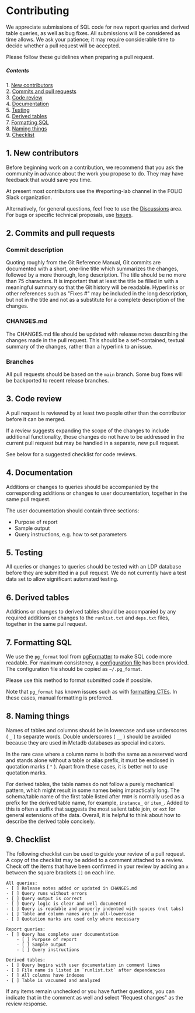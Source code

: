 Contributing
============

We appreciate submissions of SQL code for new report queries and
derived table queries, as well as bug fixes.  All submissions will be
considered as time allows.  We ask your patience; it may require
considerable time to decide whether a pull request will be accepted.

Please follow these guidelines when preparing a pull request.

##### Contents  
1\. [New contributors](#1-new-contributors)  
2\. [Commits and pull requests](#2-commits-and-pull-requests)  
3\. [Code review](#3-code-review)  
4\. [Documentation](#4-documentation)  
5\. [Testing](#5-testing)  
6\. [Derived tables](#6-derived-tables)  
7\. [Formatting SQL](#7-formatting-sql)  
8\. [Naming things](#8-naming-things)  
9\. [Checklist](#9-checklist)


1\. New contributors
--------------------

Before beginning work on a contribution, we recommend that you ask the
community in advance about the work you propose to do.  They may have
feedback that would save you time.

At present most contributors use the #reporting-lab channel in the
FOLIO Slack organization.

Alternatively, for general questions, feel free to use the
[Discussions](https://github.com/folio-org/folio-analytics/discussions)
area.  For bugs or specific technical proposals, use
[Issues](https://github.com/folio-org/folio-analytics/issues).


2\. Commits and pull requests
-----------------------------

### Commit description

Quoting roughly from the Git Reference Manual, Git commits are
documented with a short, one-line title which summarizes the changes,
followed by a more thorough, long description.  The title should be no
more than 75 characters.  It is important that at least the title be
filled in with a meaningful summary so that the Git history will be
readable.  Hyperlinks or other references such as "Fixes #" may be
included in the long description, but not in the title and not as a
substitute for a complete description of the changes.

### CHANGES.md

The CHANGES.md file should be updated with release notes describing
the changes made in the pull request.  This should be a
self-contained, textual summary of the changes, rather than a
hyperlink to an issue.

### Branches

All pull requests should be based on the `main` branch.  Some bug 
fixes will be backported to recent release branches.


3\. Code review
---------------

A pull request is reviewed by at least two people other than the
contributor before it can be merged.

If a review suggests expanding the scope of the changes to include
additional functionality, those changes do not have to be addressed in
the current pull request but may be handled in a separate, new pull
request.

See below for a suggested checklist for code reviews.


4\. Documentation
-----------------

Additions or changes to queries should be accompanied by the
corresponding additions or changes to user documentation, together in
the same pull request.

The user documentation should contain three sections:

* Purpose of report
* Sample output
* Query instructions, e.g. how to set parameters


5\. Testing
-----------

All queries or changes to queries should be tested with an LDP
database before they are submitted in a pull request.  We do not
currently have a test data set to allow significant automated testing.


6\. Derived tables
------------------

Additions or changes to derived tables should be accompanied by any
required additions or changes to the `runlist.txt` and `deps.txt`
files, together in the same pull request.


7\. Formatting SQL
------------------

We use the `pg_format` tool from
[pgFormatter](https://github.com/darold/pgFormatter) to make SQL code
more readable.  For maximum consistency, a [configuration
file](https://github.com/folio-org/folio-analytics/blob/main/sql/pg_format.conf)
has been provided.  The configuration file should be copied as
`~/.pg_format`.

Please use this method to format submitted code if possible.

Note that `pg_format` has known issues such as with [formatting
CTEs](https://github.com/darold/pgFormatter/issues/213).  In these
cases, manual formatting is preferred.


8\. Naming things
-----------------

Names of tables and columns should be in lowercase and use underscores
( `_` ) to separate words.  Double underscores ( `__` ) should be
avoided because they are used in Metadb databases as special
indicators.

In the rare case where a column name is both the same as a reserved
word and stands alone without a table or alias prefix, it must be
enclosed in quotation marks ( `"` ).  Apart from these cases, it is
better not to use quotation marks.

For derived tables, the table names do not follow a purely mechanical
pattern, which might result in some names being impractically long.
The schema/table name of the first table listed after `FROM` is
normally used as a prefix for the derived table name, for example,
`instance_` or `item_`.  Added to this is often a suffix that suggests
the most salient table join, or `ext` for general extensions of the
data.  Overall, it is helpful to think about how to describe the
derived table concisely.


9\. Checklist
-------------

The following checklist can be used to guide your review of a pull
request.  A copy of the checklist may be added to a comment attached
to a review.  Check off the items that have been confirmed in your
review by adding an `x` between the square brackets `[]` on each line.

```
All queries:
- [ ] Release notes added or updated in CHANGES.md
- [ ] Query runs without errors
- [ ] Query output is correct
- [ ] Query logic is clear and well documented
- [ ] Query is readable and properly indented with spaces (not tabs)
- [ ] Table and column names are in all-lowercase
- [ ] Quotation marks are used only where necessary

Report queries:
- [ ] Query has complete user documentation
    - [ ] Purpose of report
    - [ ] Sample output
    - [ ] Query instructions

Derived tables:
- [ ] Query begins with user documentation in comment lines
- [ ] File name is listed in `runlist.txt` after dependencies
- [ ] All columns have indexes
- [ ] Table is vacuumed and analyzed
```

If any items remain unchecked or you have further questions, you can
indicate that in the comment as well and select "Request changes" as
the review response.

